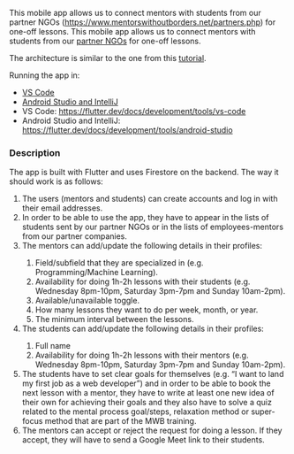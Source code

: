 This mobile app allows us to connect mentors with students from our partner NGOs (https://www.mentorswithoutborders.net/partners.php) for one-off lessons.
This mobile app allows us to connect mentors with students from our <a href="https://www.mentorswithoutborders.net/partners.php" target="_blank">partner NGOs</a> for one-off lessons.

The architecture is similar to the one from this <a href="https://medium.com/flutter-community/flutter-firebase-realtime-database-crud-operations-using-provider-c242a01f6a10" target="_blank">tutorial</a>. 

Running the app in:
* <a href="https://flutter.dev/docs/development/tools/vs-code" target="_blank">VS Code</a> 
* <a href="https://flutter.dev/docs/development/tools/android-studio" target="_blank">Android Studio and IntelliJ</a> 
* VS Code: https://flutter.dev/docs/development/tools/vs-code
* Android Studio and IntelliJ: https://flutter.dev/docs/development/tools/android-studio

### Description
The app is built with Flutter and uses Firestore on the backend. The way it should work is as follows:
<ol>
<li>The users (mentors and students) can create accounts and log in with their email addresses.</li>
<li>In order to be able to use the app, they have to appear in the lists of students sent by our partner NGOs or in the lists of employees-mentors from our partner companies.</li>
<li>The mentors can add/update the following details in their profiles:</li>
<ol>
<li>Field/subfield that they are specialized in (e.g. Programming/Machine Learning).</li>
<li>Availability for doing 1h-2h lessons with their students (e.g. Wednesday 8pm-10pm, Saturday 3pm-7pm and Sunday 10am-2pm).</li>
<li>Available/unavailable toggle.</li>
<li>How many lessons they want to do per week, month, or year.</li>
<li>The minimum interval between the lessons.</li>
</ol>
<li>The students can add/update the following details in their profiles:</li>
<ol>
<li>Full name</li>
<li>Availability for doing 1h-2h lessons with their mentors (e.g. Wednesday 8pm-10pm, Saturday 3pm-7pm and Sunday 10am-2pm).</li>
</ol>
<li>The students have to set clear goals for themselves (e.g. “I want to land my first job as a web developer”) and in order to be able to book the next lesson with a mentor, they have to write at least one new idea of their own for achieving their goals and they also have to solve a quiz related to the mental process goal/steps, relaxation method or super-focus method that are part of the MWB training.</li>
<li>The mentors can accept or reject the request for doing a lesson. If they accept, they will have to send a Google Meet link to their students.</li>
</ol>
